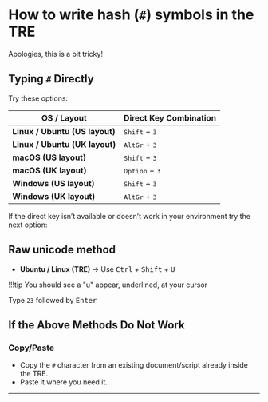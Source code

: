 # How to write hash (`#`) symbols in the TRE

Apologies, this is a bit tricky! 

## Typing `#` Directly

Try these options:

| OS / Layout | Direct Key Combination |
|-------------|------------------------|
| **Linux / Ubuntu (US layout)** | <kbd>Shift</kbd> + <kbd>3</kbd> |
| **Linux / Ubuntu (UK layout)** | <kbd>AltGr</kbd> + <kbd>3</kbd> |
| **macOS (US layout)** | <kbd>Shift</kbd> + <kbd>3</kbd> |
| **macOS (UK layout)** | <kbd>Option</kbd> + <kbd>3</kbd> |
| **Windows (US layout)** | <kbd>Shift</kbd> + <kbd>3</kbd> |
| **Windows (UK layout)** | <kbd>AltGr</kbd> + <kbd>3</kbd> |

If the direct key isn’t available or doesn’t work in your environment try the next option:  

## Raw unicode method

- **Ubuntu / Linux (TRE)** → Use <kbd>Ctrl</kbd> + <kbd>Shift</kbd> + <kbd>U</kbd>

!!!tip You should see a "u" appear, underlined, at your cursor

Type `23` followed by <kbd>Enter</kbd>  

## If the Above Methods Do Not Work

### Copy/Paste
- Copy the `#` character from an existing document/script already inside the TRE.
- Paste it where you need it.

---



